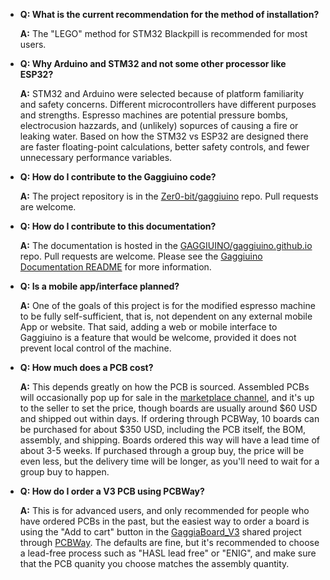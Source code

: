 
* **Q: What is the current recommendation for the method of installation?**

  **A:** The "LEGO" method for STM32 Blackpill is recommended for most users.

* **Q: Why Arduino and STM32 and not some other processor like ESP32?**

  **A:** STM32 and Arduino were selected because of platform familiarity and safety concerns. Different microcontrollers have different purposes and strengths. Espresso machines are potential pressure bombs, electrocusion hazzards, and (unlikely) sopurces of causing a fire or leaking water. Based on how the STM32 vs ESP32 are designed there are faster floating-point calculations, better safety controls, and fewer unnecessary performance variables.

* **Q: How do I contribute to the Gaggiuino code?**

  **A:** The project repository is in the [Zer0-bit/gaggiuino] repo. Pull requests are welcome.

* **Q: How do I contribute to this documentation?**

  **A:** The documentation is hosted in the [GAGGIUINO/gaggiuino.github.io] repo. Pull requests are welcome. Please see the [Gaggiuino Documentation README] for more information.

* **Q: Is a mobile app/interface planned?**

  **A:** One of the goals of this project is for the modified espresso machine to be fully self-sufficient, that is, not dependent on any external mobile App or website. That said, adding a web or mobile interface to Gaggiuino is a feature that would be welcome, provided it does not prevent local control of the machine.

* **Q: How much does a PCB cost?**

  **A:** This depends greatly on how the PCB is sourced. Assembled PCBs will occasionally pop up for sale in the [marketplace channel], and it's up to the seller to set the price, though boards are usually around \$60 USD and shipped out within days. If ordering through PCBWay, 10 boards can be purchased for about \$350 USD, including the PCB itself, the BOM, assembly, and shipping. Boards ordered this way will have a lead time of about 3-5 weeks. If purchased through a group buy, the price will be even less, but the delivery time will be longer, as you'll need to wait for a group buy to happen.

* **Q: How do I order a V3 PCB using PCBWay?**

  **A:** This is for advanced users, and only recommended for people who have ordered PCBs in the past, but the easiest way to order a board is using the "Add to cart" button in the [GaggiaBoard_V3] shared project through [PCBWay]. The defaults are fine, but it's recommended to choose a lead-free process such as "HASL lead free" or "ENIG", and make sure that the PCB quanity you choose matches the assembly quantity.

[Zer0-bit/gaggiuino]: https://github.com/Zer0-bit/gaggiuino
[GAGGIUINO/gaggiuino.github.io]: https://github.com/GAGGIUINO/gaggiuino.github.io
[Gaggiuino Documentation README]: https://github.com/GAGGIUINO/gaggiuino.github.io/blob/main/README.md
[marketplace channel]: https://discord.com/channels/890339612441063494/1064338101536817223
[GaggiaBoard_V3]: https://www.pcbway.com/project/shareproject/GaggiaBoard_V3_6c90dfac.html
[PCBWay]: https://www.pcbway.com/